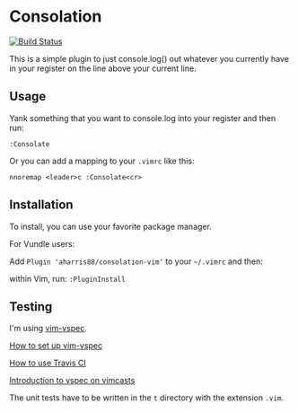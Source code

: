 # Consolation

[![Build Status][travis-badge]][travis-page]

[travis-badge]: https://api.travis-ci.org/aharris88/consolation-vim.svg?branch=master
[travis-page]: https://travis-ci.org/aharris88/consolation-vim

This is a simple plugin to just console.log() out whatever you currently have in your register on the line above your current line.

## Usage

Yank something that you want to console.log into your register and then run:

```
:Consolate
```

Or you can add a mapping to your `.vimrc` like this:

```
nnoremap <leader>c :Consolate<cr>
```

## Installation

To install, you can use your favorite package manager.

For Vundle users:

Add `Plugin 'aharris88/consolation-vim'` to your `~/.vimrc` and then:

within Vim, run: `:PluginInstall`


## Testing

I'm using [vim-vspec](https://github.com/kana/vim-vspec).

[How to set up vim-vspec](http://whileimautomaton.net/2013/02/13211500)

[How to use Travis CI](http://whileimautomaton.net/2013/02/08211255)

[Introduction to vspec on vimcasts](http://vimcasts.org/episodes/an-introduction-to-vspec/)

The unit tests have to be written in the `t` directory with the extension `.vim`.
